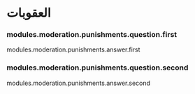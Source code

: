 # العقوبات

### modules.moderation.punishments.question.first

modules.moderation.punishments.answer.first

### modules.moderation.punishments.question.second

modules.moderation.punishments.answer.second
